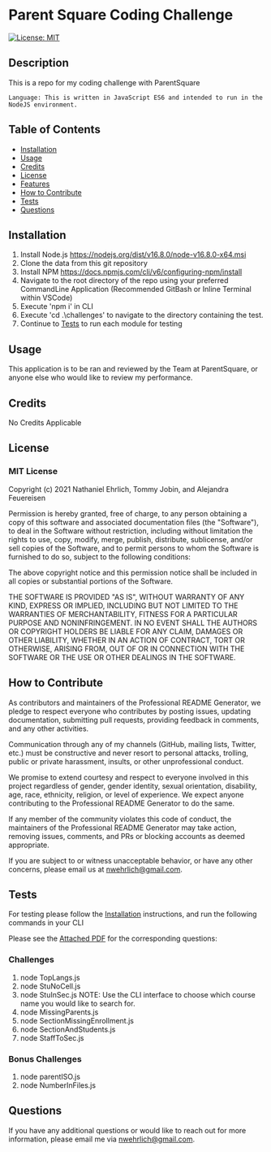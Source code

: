 # Parent Square Coding Challenge
  [![License: MIT](https://img.shields.io/badge/License-MIT-yellow.svg)](https://opensource.org/licenses/MIT)

  ## Description
  This is a repo for my coding challenge with ParentSquare

    Language: This is written in JavaScript ES6 and intended to run in the NodeJS environment.

  ## Table of Contents 
  - [Installation](#installation)
  - [Usage](#usage)
  - [Credits](#credits)
  - [License](#license)
  - [Features](#features)
  - [How to Contribute](#how-to-contribute)
  - [Tests](#tests)
  - [Questions](#questions)

  ## Installation
  1. Install Node.js https://nodejs.org/dist/v16.8.0/node-v16.8.0-x64.msi 
  2. Clone the data from this git repository 
  3. Install NPM https://docs.npmjs.com/cli/v6/configuring-npm/install 
  4. Navigate to the root directory of the repo using your preferred CommandLine Application (Recommended GitBash or Inline Terminal within VSCode)
  5. Execute 'npm i' in CLI
  6. Execute 'cd .\challenges\' to navigate to the directory containing the test.
  7. Continue to [Tests](#tests) to run each module for testing
  
  ## Usage
  This application is to be ran and reviewed by the Team at ParentSquare, or anyone else who would like to review my performance.
            
  ## Credits
  No Credits Applicable

  ## License
  ### MIT License

  Copyright (c) 2021 Nathaniel Ehrlich, Tommy Jobin, and Alejandra Feuereisen

Permission is hereby granted, free of charge, to any person obtaining a copy of this software and associated documentation files (the "Software"), to deal in the Software without restriction, including without limitation the rights to use, copy, modify, merge, publish, distribute, sublicense, and/or sell copies of the Software, and to permit persons to whom the Software is furnished to do so, subject to the following conditions:
      
The above copyright notice and this permission notice shall be included in all copies or substantial portions of the Software.
      
THE SOFTWARE IS PROVIDED "AS IS", WITHOUT WARRANTY OF ANY KIND, EXPRESS OR IMPLIED, INCLUDING BUT NOT LIMITED TO THE WARRANTIES OF MERCHANTABILITY, FITNESS FOR A PARTICULAR PURPOSE AND NONINFRINGEMENT. IN NO EVENT SHALL THE AUTHORS OR COPYRIGHT HOLDERS BE LIABLE FOR ANY CLAIM, DAMAGES OR OTHER LIABILITY, WHETHER IN AN ACTION OF CONTRACT, TORT OR OTHERWISE, ARISING FROM, OUT OF OR IN CONNECTION WITH THE SOFTWARE OR THE USE OR OTHER DEALINGS IN THE SOFTWARE.

  ## How to Contribute
  
As contributors and maintainers of the Professional README Generator, we pledge to respect everyone who contributes by posting issues, updating documentation, submitting pull requests, providing feedback in comments, and any other activities.

Communication through any of my channels (GitHub, mailing lists, Twitter, etc.) must be constructive and never resort to personal attacks, trolling, public or private harassment, insults, or other unprofessional conduct.
      
We promise to extend courtesy and respect to everyone involved in this project regardless of gender, gender identity, sexual orientation, disability, age, race, ethnicity, religion, or level of experience. We expect anyone contributing to the Professional README Generator to do the same.
      
If any member of the community violates this code of conduct, the maintainers of the Professional README Generator may take action, removing issues, comments, and PRs or blocking accounts as deemed appropriate.
      
If you are subject to or witness unacceptable behavior, or have any other concerns, please email us at [nwehrlich@gmail.com](mailto:nwehrlich@gmail.com?subject=[Contribution]).

  ## Tests
  For testing please follow the [Installation](#installation) instructions, and run the following commands in your CLI

  Please see the [Attached PDF](https://github.com/TechnoPrep/ParentSquareCodingChallenge/blob/main/TechnicalAssessmentProject_v1.pdf) for the corresponding questions:

  ### Challenges
  1. node TopLangs.js
  2. node StuNoCell.js
  3. node StuInSec.js
      NOTE: Use the CLI interface to choose which course name you would like to search for.
  4. node MissingParents.js
  5. node SectionMissingEnrollment.js
  6. node SectionAndStudents.js
  7. node StaffToSec.js

  ### Bonus Challenges
  1. node parentISO.js
  2. node NumberInFiles.js
  

  ## Questions
  If you have any additional questions or would like to reach out for more information, please email me via [nwehrlich@gmail.com](mailto:nwehrlich@gmail.com?subject=[GitHub]).
